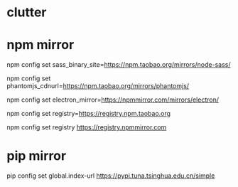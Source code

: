 # clutter

# npm mirror
npm config set sass_binary_site=https://npm.taobao.org/mirrors/node-sass/

npm config set phantomjs_cdnurl=https://npm.taobao.org/mirrors/phantomjs/

npm config set electron_mirror=https://npmmirror.com/mirrors/electron/

npm config set registry=https://registry.npm.taobao.org

npm config set registry https://registry.npmmirror.com

# pip mirror
pip config set global.index-url https://pypi.tuna.tsinghua.edu.cn/simple
